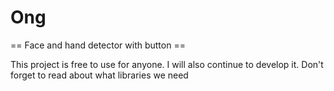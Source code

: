 # Ong
== Face and hand detector with button ==

This project is free to use for anyone. I will also continue to develop it. Don't forget to read about what libraries we need
